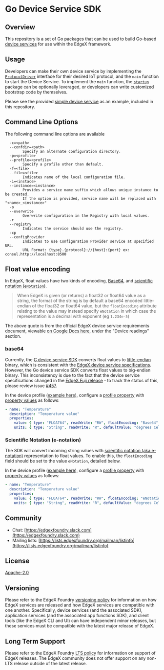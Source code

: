 # Go Device Service SDK

## Overview

This repository is a set of Go packages that can be used to build Go-based [device services](https://docs.edgexfoundry.org/1.2/microservices/device/Ch-DeviceServices/) for use within the EdgeX framework.

## Usage

Developers can make their own device service by implementing the [`ProtocolDriver`](https://github.com/edgexfoundry/device-sdk-go/blob/master/pkg/models/protocoldriver.go) interface for their desired IoT protocol, and the `main` function to start the Device Service. To implement the `main` function, the [`startup`](https://github.com/edgexfoundry/device-sdk-go/tree/master/pkg/startup) package can be optionally leveraged, or developers can write customized bootstrap code by themselves.

Please see the provided [simple device service](https://github.com/edgexfoundry/device-sdk-go/tree/master/example) as an example, included in this repository.

## Command Line Options

The following command line options are available

```text
  -c=<path>
  --confdir=<path>
        Specify an alternate configuration directory.
  -p=<profile>
  --profile=<profile>
        Specify a profile other than default.
  -f=<file>
  --file=<file>
        Indicates name of the local configuration file.
  -i=<instace>
  --instance=<instance>
        Provides a service name suffix which allows unique instance to be created.
        If the option is provided, service name will be replaced with "<name>_<instance>"
  -o
  --overwrite
        Overwrite configuration in the Registry with local values.
  -r
  --registry
        Indicates the service should use the registry.
  -cp
  --configProvider
        Indicates to use Configuration Provider service at specified URL.
        URL Format: {type}.{protocol}://{host}:{port} ex: consul.http://localhost:8500
```

## Float value encoding

In EdgeX, float values have two kinds of encoding, [Base64](#base64), and [scientific notation (`eNotation`)](#scientific-notation-e-notation).

> When EdgeX is given (or returns) a float32 or float64 value as a string, the format of the string is by default a base64 encoded little-endian of the float32 or float64 value, but the `floatEncoding` attribute relating to the value may instead specify `eNotation` in which case the representation is a decimal with exponent (eg `1.234e-5`)

The above quote is from the official EdgeX device service requirements document, viewable [on Google Docs here](https://docs.google.com/document/d/1aMIQ0kb46VE5eeCpDlaTg8PP29-DBSBTlgeWrv6LuYk), under the "Device readings" section.

### base64

Currently, the [C device service SDK](https://github.com/edgexfoundry/device-sdk-c) converts float values to [little-endian](https://en.wikipedia.org/wiki/Endianness) binary, which is consistent with the [EdgeX device service specifications](https://docs.google.com/document/d/1aMIQ0kb46VE5eeCpDlaTg8PP29-DBSBTlgeWrv6LuYk). However, the Go device service SDK converts float values to big-endian binary. This inconsistency is due to the fact that the device service specifications changed in the [EdgeX Fuji release](https://www.edgexfoundry.org/release-1-1-fuji/whats-new/) - to track the status of this, please review issue [#457](https://github.com/edgexfoundry/device-sdk-go/issues/457).

In the device profile ([example here](https://github.com/edgexfoundry/device-sdk-go/blob/master/example/cmd/device-simple/res/Simple-Driver.yaml)), configure a [profile property](https://docs.edgexfoundry.org/1.2/microservices/device/profile/Ch-DeviceProfileRef/#profileproperty) with [property values](https://docs.edgexfoundry.org/1.2/microservices/device/profile/Ch-DeviceProfileRef/#propertyvalue) as follows:

```yaml
- name: "Temperature"
  description: "Temperature value"
  properties:
    value: { type: "FLOAT64", readWrite: "RW", floatEncoding: "Base64" }
    units: { type: "String", readWrite: "R", defaultValue: "degrees Celsius" }
```

### Scientific Notation (e-notation)

The SDK will convert incoming string values with [scientific notation (aka e-notation)](https://en.wikipedia.org/wiki/Scientific_notation) representation to float values. To enable this, the `floatEncoding` field should be set to the value `eNotation`, detailed below.

In the device profile ([example here](https://github.com/edgexfoundry/device-sdk-go/blob/master/example/cmd/device-simple/res/Simple-Driver.yaml)), configure a [profile property](https://docs.edgexfoundry.org/1.2/microservices/device/profile/Ch-DeviceProfileRef/#profileproperty) with [property values](https://docs.edgexfoundry.org/1.2/microservices/device/profile/Ch-DeviceProfileRef/#propertyvalue) as follows:

```yaml
- name: "Temperature"
  description: "Temperature value"
  properties:
    value: { type: "FLOAT64", readWrite: "RW", floatEncoding: "eNotation" }
    units: { type: "String", readWrite: "R", defaultValue: "degrees Celsius" }
```

## Community

- Chat: [https://edgexfoundry.slack.com](https://edgexfoundry.slack.com)
- Mailing lists: [https://lists.edgexfoundry.org/mailman/listinfo](https://lists.edgexfoundry.org/mailman/listinfo)

## License

[Apache-2.0](LICENSE)

## Versioning

Please refer to the EdgeX Foundry [versioning policy](https://wiki.edgexfoundry.org/pages/viewpage.action?pageId=21823969) for information on how EdgeX services are released and how EdgeX services are compatible with one another.  Specifically, device services (and the associated SDK), application services (and the associated app functions SDK), and client tools (like the EdgeX CLI and UI) can have independent minor releases, but these services must be compatible with the latest major release of EdgeX.

## Long Term Support

Please refer to the EdgeX Foundry [LTS policy](https://wiki.edgexfoundry.org/display/FA/Long+Term+Support) for information on support of EdgeX releases. The EdgeX community does not offer support on any non-LTS release outside of the latest release.
